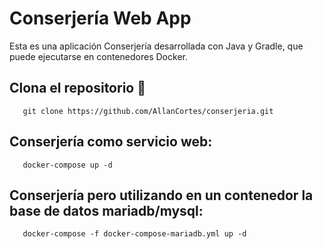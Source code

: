 # Conserjería Web App

Esta es una aplicación Conserjería desarrollada con Java y Gradle, que puede ejecutarse en contenedores Docker.

## Clona el repositorio 🚀

```
   git clone https://github.com/AllanCortes/conserjeria.git
```

## Conserjería como servicio web:
```
   docker-compose up -d
```
## Conserjería pero utilizando en un contenedor la base de datos mariadb/mysql:
```
   docker-compose -f docker-compose-mariadb.yml up -d
```
